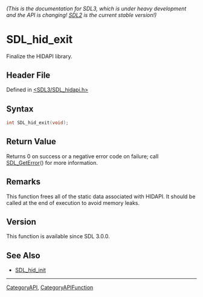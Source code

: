 ###### (This is the documentation for SDL3, which is under heavy development and the API is changing! [SDL2](https://wiki.libsdl.org/SDL2/) is the current stable version!)
# SDL_hid_exit

Finalize the HIDAPI library.

## Header File

Defined in [<SDL3/SDL_hidapi.h>](https://github.com/libsdl-org/SDL/blob/main/include/SDL3/SDL_hidapi.h)

## Syntax

```c
int SDL_hid_exit(void);

```

## Return Value

Returns 0 on success or a negative error code on failure; call
[SDL_GetError](SDL_GetError)() for more information.

## Remarks

This function frees all of the static data associated with HIDAPI. It
should be called at the end of execution to avoid memory leaks.

## Version

This function is available since SDL 3.0.0.

## See Also

* [SDL_hid_init](SDL_hid_init)

----
[CategoryAPI](CategoryAPI), [CategoryAPIFunction](CategoryAPIFunction)

